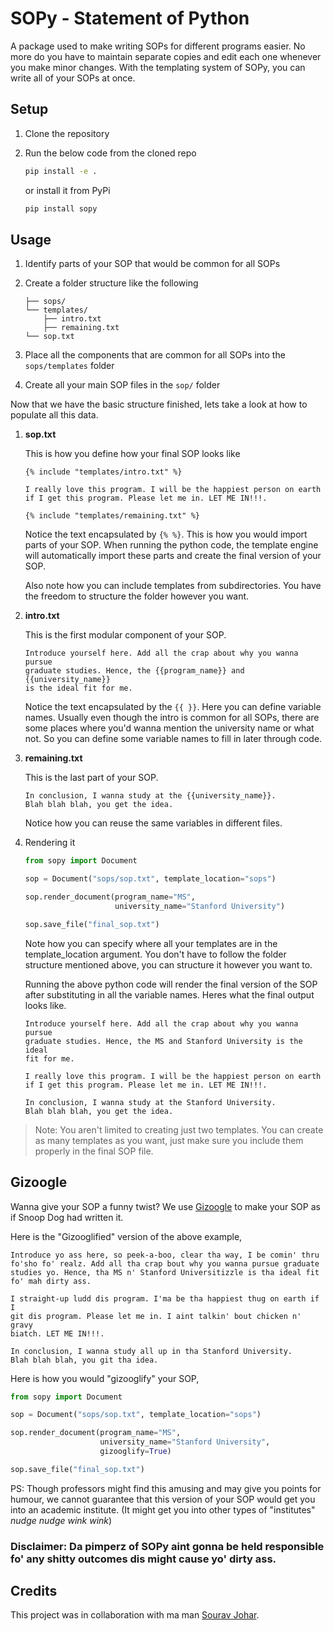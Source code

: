 # SOPy - Statement of Python

A package used to make writing SOPs for different programs easier. No more do you have to maintain separate copies and edit each one whenever you make minor changes. With the templating system of SOPy, you can write all of your SOPs at once.

## Setup

1. Clone the repository
2. Run the below code from the cloned repo

    ```bash
    pip install -e .
    ```

    or install it from PyPi

    ```bash
    pip install sopy
    ```

## Usage

1. Identify parts of your SOP that would be common for all SOPs
2. Create a folder structure like the following

    ```text
    ├── sops/
    └── templates/
        ├── intro.txt
        ├── remaining.txt
    └── sop.txt
    ```

3. Place all the components that are common for all SOPs into the `sops/templates` folder
4. Create all your main SOP files in the `sop/` folder

Now that we have the basic structure finished, lets take a look at how to populate all this data.

1. **sop.txt**

    This is how you define how your final SOP looks like

    ```text
    {% include "templates/intro.txt" %}

    I really love this program. I will be the happiest person on earth
    if I get this program. Please let me in. LET ME IN!!!.

    {% include "templates/remaining.txt" %}
    ```

    Notice the text encapsulated by `{% %}`. This is how you would import parts of your SOP. When running the python code, the template engine will automatically import these parts and create the final version of your SOP.

    Also note how you can include templates from subdirectories. You have the freedom to structure the folder however you want.

2. **intro.txt**

    This is the first modular component of your SOP.

    ```text
    Introduce yourself here. Add all the crap about why you wanna pursue
    graduate studies. Hence, the {{program_name}} and {{university_name}}
    is the ideal fit for me.
    ```

    Notice the text encapsulated by the `{{ }}`. Here you can define variable names. Usually even though the intro is common for all SOPs, there are some places where you'd wanna mention the university name or what not. So you can define some variable names to fill in later through code.

3. **remaining.txt**

    This is the last part of your SOP.

    ```text
    In conclusion, I wanna study at the {{university_name}}.
    Blah blah blah, you get the idea.
    ```

    Notice how you can reuse the same variables in different files.

4. Rendering it

    ```python
    from sopy import Document

    sop = Document("sops/sop.txt", template_location="sops")

    sop.render_document(program_name="MS",
                        university_name="Stanford University")

    sop.save_file("final_sop.txt")
    ```

    Note how you can specify where all your templates are in the template_location argument. You don't have to follow the folder structure mentioned above, you can structure it however you want to.

    Running the above python code will render the final version of the SOP after substituting in all the variable names. Heres what the final output looks like.

    ```text
    Introduce yourself here. Add all the crap about why you wanna pursue
    graduate studies. Hence, the MS and Stanford University is the ideal
    fit for me.

    I really love this program. I will be the happiest person on earth
    if I get this program. Please let me in. LET ME IN!!!.

    In conclusion, I wanna study at the Stanford University.
    Blah blah blah, you get the idea.
    ```

> Note: You aren't limited to creating just two templates. You can create as many templates as you want, just make sure you include them properly in the final SOP file.

## Gizoogle

Wanna give your SOP a funny twist? We use [Gizoogle](http://www.gizoogle.net/) to make your SOP as if Snoop Dog had written it.

Here is the "Gizooglified" version of the above example,

```text
Introduce yo ass here, so peek-a-boo, clear tha way, I be comin' thru
fo'sho fo' realz. Add all tha crap bout why you wanna pursue graduate
studies yo. Hence, tha MS n' Stanford Universitizzle is tha ideal fit
fo' mah dirty ass.

I straight-up ludd dis program. I'ma be tha happiest thug on earth if I
git dis program. Please let me in. I aint talkin' bout chicken n' gravy
biatch. LET ME IN!!!.

In conclusion, I wanna study all up in tha Stanford University.
Blah blah blah, you git tha idea.
```

Here is how you would "gizooglify" your SOP,

```python
from sopy import Document

sop = Document("sops/sop.txt", template_location="sops")

sop.render_document(program_name="MS",
                    university_name="Stanford University",
                    gizooglify=True)

sop.save_file("final_sop.txt")
```
PS: Though professors might find this amusing and may give you points for humour, we cannot guarantee that this version of your SOP would get you into an academic institute. (It might get you into other types of "institutes" *nudge* *nudge* *wink* *wink*) 

### Disclaimer: Da pimperz of SOPy aint gonna be held responsible fo' any shitty outcomes dis might cause yo' dirty ass.


## Credits

This project was in collaboration with ma man [Sourav Johar](https://github.com/SouravJohar/).
